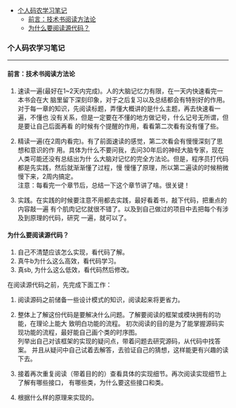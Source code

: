 
<!-- vim-markdown-toc GFM -->

- [个人码农学习笔记](#个人码农学习笔记)
  - [前言：技术书阅读方法论](#前言技术书阅读方法论)
  - [为什么要阅读源代码？](#为什么要阅读源代码)

<!-- vim-markdown-toc -->


### 个人码农学习笔记

---


#### 前言：技术书阅读方法论


1. 速读一遍(最好在1~2天内完成)。人的大脑记忆力有限，在一天内快速看完一本书会在大
   脑里留下深刻印象，对于之后复习以及总结都会有特别好的作用。  
   对于每一章的知识，先阅读标题，弄懂大概讲的是什么主题，再去快速看一遍，不懂也
   没有关系，但是一定要在不懂的地方做记号，什么记号无所谓，但是要让自己后面再看
   的时候有个提醒的作用，看看第二次看有没有懂了些。  

2. 精读一遍(在2周内看完)。有了前面速读的感觉，第二次看会有慢慢深刻了思想和意识的作
   用。具体为什么不要问我，去问30年后的神经大脑专家，现在人类可能还没有总结出为什
   么大脑对记忆的完全方法论。但是，程序员打代码都是先实践，然后就渐渐懂了过程，慢
   慢懂了原理，所以第二遍读的时候稍微慢下来，2周内搞定。  
   注意：每看完一个章节后，总结一下这个章节讲了啥。很关键！  

3. 实践。在实践的时候要注意不用都去实践，最好看着书，敲下代码，把重点的内容敲一遍
   有个肌肉记忆就很不错了。以及到自己做过的项目中去把每个有涉及到原理的代码，研究
   一遍，就可以了。


#### 为什么要阅读源代码？

1. 自己不清楚应该怎么实现，看代码了解。
2. 真牛b为什么这么高效，看代码学习。
3. 真sb, 为什么这么低效，看代码然后修改。


在阅读源代码之前，先完成下面工作：

1. 阅读源码之前储备一些设计模式的知识，阅读起来将更省力。

2. 整体上了解这份代码是要解决什么问题。了解要阅读的框架或模块拥有的功能，在理论上能大
   致明白功能的流程。
   初次阅读的目的是为了能掌握源码实现功能的流程，最好能自己画个类的时序图。  
   列举出自己对该框架的实现的疑问点，带着问题去研究源码，从代码中找答案。
   并且从疑问中自己试着去解答，去验证自己的猜想，这样能更有兴趣的读下去。
3. 接着再次重复阅读（带着目的的）查看具体的实现细节。再次阅读实现细节上了解有哪些接口，
   有哪些类，为什么要这些接口和类。
4. 根据什么样的原理来实现的。

